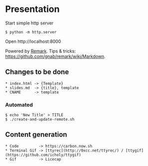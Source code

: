 # Presentation

Start simple http server

    $ python -m http.server

Open http://localhost:8000

Powered by [Remark](https://remarkjs.com). Tips & tricks: https://github.com/gnab/remark/wiki/Markdown.

## Changes to be done

    * index.html -> {Template}
    * slides.md  -> {title}, template
    * CNAME      -> template

### Automated

    $ echo 'New Title' > TITLE
    $ ./create-and-update-remote.sh

## Content generation

    * Code         -> https://carbon.now.sh
    * Terminal Gif -> [ttyrec](http://0xcc.net/ttyrec/) / [ttygif](https://github.com/icholy/ttygif)
    * Gif          -> Licecap
